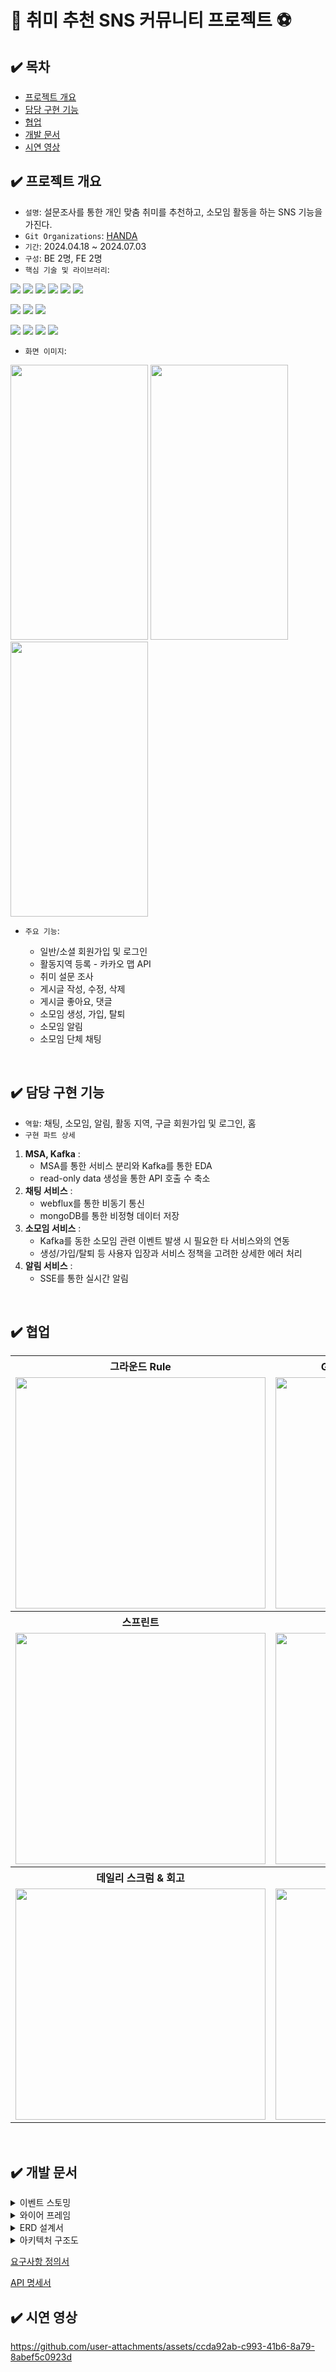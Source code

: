 # 🎸 취미 추천 SNS 커뮤니티 프로젝트 ⚽️

## ✔️ 목차
- [프로젝트 개요](#%EF%B8%8F-프로젝트-개요)
- [담당 구현 기능](#%EF%B8%8F-담당-구현-기능)
- [협업](#%EF%B8%8F-협업)
- [개발 문서](#%EF%B8%8F-개발-문서)
- [시연 영상](#%EF%B8%8F-시연-영상)

## ✔️ 프로젝트 개요
- `설명`: 설문조사를 통한 개인 맞춤 취미를 추천하고, 소모임 활동을 하는 SNS 기능을 가진다.
- `Git Organizations`: [HANDA](https://github.com/5-HANDA)
- `기간`: 2024.04.18 ~ 2024.07.03
- `구성`: BE 2명, FE 2명
- `핵심 기술 및 라이브러리`: <br>

<img src="https://img.shields.io/badge/Apache Kafka-231F20?style=for-the-badge&logo=Apache Kafka&logoColor=white"> <img src="https://img.shields.io/badge/WebFlux-6DB33F?style=for-the-badge&logo=spring&logoColor=white"> <img src="https://img.shields.io/badge/SSE-0078D4?style=for-the-badge&logo=sse&logoColor=white"> <img src="https://img.shields.io/badge/spring JPA-6DB33F?style=for-the-badge&logo=spring&logoColor=white"> <img src="https://img.shields.io/badge/spring boot-6DB33F?style=for-the-badge&logo=springboot&logoColor=white"> <img src="https://img.shields.io/badge/java-007396?style=for-the-badge&logo=OpenJDK&logoColor=white">

<img src="https://img.shields.io/badge/mongodb-47A248?style=for-the-badge&logo=MongoDB&logoColor=white"> <img src="https://img.shields.io/badge/mysql-4479A1?style=for-the-badge&logo=mysql&logoColor=white"> <img src="https://img.shields.io/badge/Redis-DC382D?style=for-the-badge&logo=Redis&logoColor=white"> 

<img src="https://img.shields.io/badge/git-F05032?style=for-the-badge&logo=git&logoColor=white"> <img src="https://img.shields.io/badge/github-81717?style=for-the-badge&logo=github&logoColor=white"> <img src="https://img.shields.io/badge/swagger-85EA2D?style=for-the-badge&logo=Swagger&logoColor=white"> <img src="https://img.shields.io/badge/postman-FF6C37?style=for-the-badge&logo=postman&logoColor=white"> 

- `화면 이미지`: 
<p float="left">
  <img src="https://github.com/5-HANDA/.github/assets/140376727/f5025bf6-128e-4964-bfb9-5bc219c7dcf1" width=220 height=440 />
  <img src="https://github.com/5-HANDA/.github/assets/140376727/5535d0f2-5f9e-4e6d-b17d-b8795c1f39ee" width=220 height=440 />
  <img src="https://github.com/5-HANDA/.github/assets/99894394/d20150f2-58b7-40e8-8339-65e3859bc147" width=220 height=440 />
</p>

- `주요 기능`: <br>

	- 일반/소셜 회원가입 및 로그인
	- 활동지역 등록 - 카카오 맵 API
	- 취미 설문 조사
	- 게시글 작성, 수정, 삭제
	- 게시글 좋아요, 댓글
    - 소모임 생성, 가입, 탈퇴
	- 소모임 알림
	- 소모임 단체 채팅
<br>

## ✔️ 담당 구현 기능

- `역할`: 채팅, 소모임, 알림, 활동 지역, 구글 회원가입 및 로그인, 홈
- `구현 파트 상세`
1. **MSA, Kafka** :<br>
   - MSA를 통한 서비스 분리와 Kafka를 통한 EDA
   - read-only data 생성을 통한 API 호출 수 축소
2. **채팅 서비스** :<br>
   - webflux를 통한 비동기 통신
   - mongoDB를 통한 비정형 데이터 저장
3. **소모임 서비스** :<br>
    - Kafka를 동한 소모임 관련 이벤트 발생 시 필요한 타 서비스와의 연동
    - 생성/가입/탈퇴 등 사용자 입장과 서비스 정책을 고려한 상세한 에러 처리
4. **알림 서비스** :<br>
   - SSE를 통한 실시간 알림
<br>

## ✔️ 협업
<table>
  <tr>
    <th>그라운드 Rule</th>
    <th>Git 코드리뷰, PR 템플릿, 브랜치 Rule</th>
  </tr>
  <tr>
    <td><img src="https://github.com/user-attachments/assets/da56a816-439f-4409-aac8-8af8f5fbb6b0" width="400" height="370"></td>
    <td><img src="https://github.com/user-attachments/assets/e22e6e7a-6cc4-4500-a47c-268c5f2836c4" width="400" height="370"></td>
  </tr>
  <tr>
    <th>스프린트</th>
    <th>KPT 회고</th>
  </tr>
  <tr>
    <td><img src="https://github.com/user-attachments/assets/5f929ec0-d87d-4ded-bef3-6e9ee88491a5" width="400" height="370"></td>
    <td><img src="https://github.com/user-attachments/assets/3b1bce5b-196a-4066-b071-5125a8bcec45" width="400" height="370"></td>
  </tr>
  <tr>
    <th>데일리 스크럼 & 회고</th>
    <th>트러블 슈팅</th>
  </tr>
  <tr>
    <td><img src="https://github.com/user-attachments/assets/99ff8479-8f3d-4ace-b8b9-de3950e29e27" width="400" height="370"></td>
    <td><img src="https://github.com/user-attachments/assets/d01c1da5-6a65-4d73-b2a7-6b447b6946fd" width="400" height="370"></td>
  </tr>
</table>
<br>


## ✔️ 개발 문서
<details>
<summary>
  이벤트 스토밍
</summary>
   <img src="https://github.com/5-HANDA/.github/assets/99894394/aa46b2b0-48e6-4413-83cb-f17a9a061a0e" width="800">
</details>

<details>
<summary>
  와이어 프레임
</summary>
  <img src="https://github.com/user-attachments/assets/0e11a10d-1385-45e4-b16b-5b3fdcb36b9b" width="800"> 
</details>

<details>
<summary>
  ERD 설계서
</summary>
  <img src="https://github.com/2-Nocaffeine/Backend/assets/99894394/6722db0b-b2ad-4727-be17-93969adcd42e" width="800">
</details>

<details>
<summary>
  아키텍처 구조도
</summary>
  <img src="https://github.com/2-Nocaffeine/Backend/assets/99894394/d887eb25-a8bf-48bb-b5c7-10eb81390590" width="800">
</details>

[요구사항 정의서](https://ionized-eagle-cdd.notion.site/996ef5ce8cf34af19b3db85b297033c1?pvs=4)

[API 명세서](https://sugared-visitor-f84.notion.site/API-41985b3b6b3c4053bc693370a380bcdc?pvs=4)
<br>

## ✔️ 시연 영상
https://github.com/user-attachments/assets/ccda92ab-c993-41b6-8a79-8abef5c0923d


